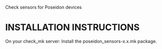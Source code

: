 Check sensors for Poseidon devices

INSTALLATION INSTRUCTIONS
=========================

On your check_mk server:
Install the poseidon_sensors-x.x.mk package.
